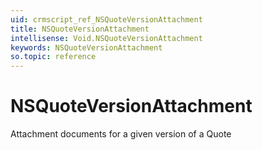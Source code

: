 ```yaml
---
uid: crmscript_ref_NSQuoteVersionAttachment
title: NSQuoteVersionAttachment
intellisense: Void.NSQuoteVersionAttachment
keywords: NSQuoteVersionAttachment
so.topic: reference
---
```


# NSQuoteVersionAttachment

Attachment documents for a given version of a Quote
